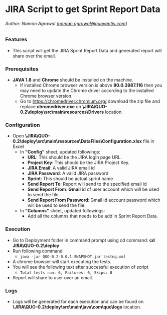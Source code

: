 # JIRA Script to get Sprint Report Data

###### Author: Naman Agrawal (naman.agrawal@quovantis.com)

### Features

- This script will get the JIRA Sprint Report Data and generated report will share over the email.

### Prerequisites
- **JAVA 1.8** and **Chrome** should be installed on the machine.
	- If installed Chrome browser version is above **80.0.3987.116** then you may need to update the Chrome driver according to the installed Chrome browser version.
	- Go to https://chromedriver.chromium.org/ download the zip file and replace **chromedriver.exe** on **\JIRA\QUO-0.2\\deploy\src\main\resources\Drivers** location.

### Configuration
- Open **\JIRA\QUO-0.2\deploy\src\main\resources\DataFiles\Configuration.xlsx** file in Excel
	- In **"Config"** sheet, updated followings:
		- **URL**: This should be the JIRA login page URL.
		- **Project Key**: This should be the JIRA Project Key.
		- **JIRA Email**: A valid JIRA email id
		- **JIRA Password**: A valid JIRA password
		- **Sprint**: This should be actual sprint name
		- **Send Report To**: Report will send to the specified email id
		- **Send Report From**: **Gmail** id of user account which will be used to send the file.
		- **Send Report From Password**: Gmail id account password which will be used to send the file.
	- In **"Columns"** sheet, updated followings:
		- Add all the columns that needs to be add in Sprint Report Data.

### Execution 

- Go to Deployment folder in command prompt using cd command: **cd JIRA\QUO-0.2\deploy**
- Run following command
	- `java -jar QUO-0.2-0.0.1-SNAPSHOT.jar testng.xml`
- A chrome browser will start executing the tests.
- You will see the following text after successful execution of script
	- `Total tests run: 6, Failures: 0, Skips: 0`
- Report will share to user over an email.

### Logs

- Logs will be generated for each execution and can be found on **\JIRA\QUO-0.2\deploy\src\main\java\com\quo\logs** location.